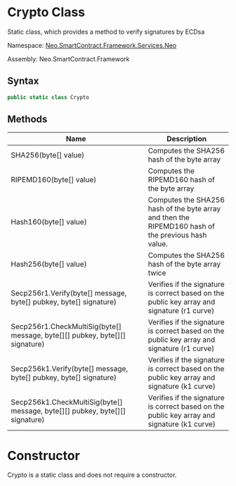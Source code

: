 # Crypto Class

Static class, which provides a method to verify signatures by ECDsa

Namespace: [Neo.SmartContract.Framework.Services.Neo](../neo.md)

Assembly: Neo.SmartContract.Framework

## Syntax

```c#
public static class Crypto
```

## Methods

| Name                                   | Description   |
| ---------------------------------------- | --------------- |
| SHA256(byte[] value) | Computes the SHA256 hash of the byte array |
| RIPEMD160(byte[] value) | Computes the RIPEMD160 hash of the byte array |
| Hash160(byte[] value) | Computes the SHA256 hash of the byte array and then the RIPEMD160 hash of the previous hash value. |
| Hash256(byte[] value) | Computes the SHA256 hash of the byte array twice             |
| Secp256r1.Verify(byte[] message, byte[] pubkey, byte[] signature) | Verifies if the signature is correct based on the public key array and signature (r1 curve) |
| Secp256r1.CheckMultiSig(byte[] message, byte[][] pubkey, byte[][] signature) | Verifies if the signature is correct based on the public key array and signature (r1 curve) |
| Secp256k1.Verify(byte[] message, byte[] pubkey, byte[] signature) | Verifies if the signature is correct based on the public key array and signature (k1 curve) |
| Secp256k1.CheckMultiSig(byte[] message, byte[][] pubkey, byte[][] signature) | Verifies if the signature is correct based on the public key array and signature (k1 curve) |

# Constructor

Crypto is a static class and does not require a constructor.